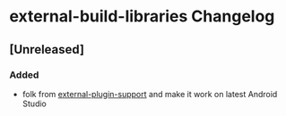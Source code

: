 <!-- Keep a Changelog guide -> https://keepachangelog.com -->

# external-build-libraries Changelog

## [Unreleased]
### Added

- folk from [external-plugin-support](https://github.com/Sunzxyong/external-plugin-support) and make it work on latest
  Android Studio
